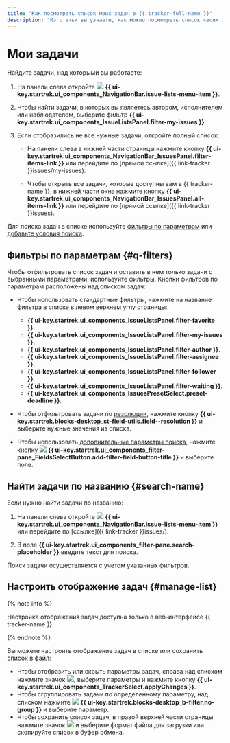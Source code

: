 ```yaml
---
title: "Как посмотреть список моих задач в {{ tracker-full-name }}"
description: "Из статьи вы узнаете, как можно посмотреть список своих задач." 
---
```


# Мои задачи

Найдите задачи, над которыми вы работаете:

1. На панели слева откройте ![](../../_assets/tracker/svg/tasks.svg) **{{ ui-key.startrek.ui_components_NavigationBar.issue-lists-menu-item }}**.

1. Чтобы найти задачи, в которых вы являетесь автором, исполнителем или наблюдателем, выберите фильтр **{{ ui-key.startrek.ui_components_IssueListsPanel.filter-my-issues }}**.

1. Если отобразились не все нужные задачи, откройте полный список:

    * На панели слева в нижней части страницы нажмите кнопку **{{ ui-key.startrek.ui_components_NavigationBar_IssuesPanel.filter-items-link }}** или перейдите по [прямой ссылке]({{ link-tracker }}issues/my-issues).

    * Чтобы открыть все задачи, которые доступны вам в {{ tracker-name }}, в нижней части окна нажмите кнопку **{{ ui-key.startrek.ui_components_NavigationBar_IssuesPanel.all-items-link }}** или перейдите по [прямой ссылке]({{ link-tracker }}issues).

Для поиска задач в списке используйте [фильтры по параметрам](#q-filters) или [добавьте условия поиска](default-filters.md#add-condition).

## Фильтры по параметрам {#q-filters}

Чтобы отфильтровать список задач и оставить в нем только задачи с выбранными параметрами, используйте фильтры. Кнопки фильтров по параметрам расположены над списком задач:

* Чтобы использовать стандартные фильтры, нажмите на название фильтра в списке в левом верхнем углу страницы:
    * **{{ ui-key.startrek.ui_components_IssueListsPanel.filter-favorite }}**.
    * **{{ ui-key.startrek.ui_components_IssueListsPanel.filter-my-issues }}**.
    * **{{ ui-key.startrek.ui_components_IssueListsPanel.filter-author }}**.
    * **{{ ui-key.startrek.ui_components_IssueListsPanel.filter-assignee }}**.
    * **{{ ui-key.startrek.ui_components_IssueListsPanel.filter-follower }}**.
    * **{{ ui-key.startrek.ui_components_IssueListsPanel.filter-waiting }}**.
    * **{{ ui-key.startrek.ui_components_IssuesPresetSelect.preset-deadline }}**.

* Чтобы отфильтровать задачи по [резолюции](../manager/create-resolution.md), нажмите кнопку **{{ ui-key.startrek.blocks-desktop_st-field-utils.field--resolution }}** и выберите нужные значения из списка.

* Чтобы использовать [дополнительные параметры поиска](./default-filters.md#add-condition), нажмите кнопку ![](../../_assets/tracker/svg/add-filter.svg) **{{ ui-key.startrek.ui_components_filter-pane_FieldsSelectButton.add-filter-field-button-title }}** и выберите поле.

## Найти задачи по названию {#search-name}

Если нужно найти задачи по названию:

1. На панели слева откройте ![](../../_assets/tracker/svg/tasks.svg) **{{ ui-key.startrek.ui_components_NavigationBar.issue-lists-menu-item }}** или перейдите по [ссылке]({{ link-tracker }}issues/).

1. В поле **{{ ui-key.startrek.ui_components_filter-pane.search-placeholder }}** введите текст для поиска.

Поиск задачи осуществляется с учетом указанных фильтров.

## Настроить отображение задач {#manage-list}

{% note info %}

Настройка отображения задач доступна только в веб-интерфейсе {{ tracker-name }}.

{% endnote %}

Вы можете настроить отображение задач в списке или сохранить список в файл:

* Чтобы отобразить или скрыть параметры задач, справа над списком нажмите значок ![](../../_assets/tracker/svg/settings.svg), выберите параметры и нажмите кнопку **{{ ui-key.startrek.ui_components_TrackerSelect.applyChanges }}**.
* Чтобы сгруппировать задачи по определенному параметру, над списком нажмите ![](../../_assets/tracker/svg/group.svg) **{{ ui-key.startrek.blocks-desktop_b-filter.no-group }}** и выберите параметр.
* Чтобы сохранить список задач, в правой верхней части страницы нажмите значок ![](../../_assets/tracker/svg/export.svg) и выберите формат файла для загрузки или скопируйте список в буфер обмена.

